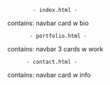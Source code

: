             - index.html -

 contains: navbar 
           card w bio

           - portfolio.html -

contains: navbar
          3 cards w work

          - contact.html -

contains: navbar 
          card w info